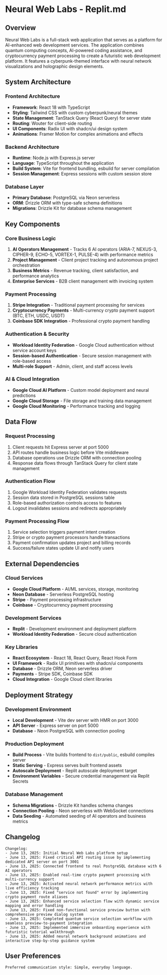 # Neural Web Labs - Replit.md

## Overview

Neural Web Labs is a full-stack web application that serves as a platform for AI-enhanced web development services. The application combines quantum computing concepts, AI-powered coding assistance, and cryptocurrency payment processing to create a futuristic web development platform. It features a cyberpunk-themed interface with neural network visualizations and holographic design elements.

## System Architecture

### Frontend Architecture
- **Framework**: React 18 with TypeScript
- **Styling**: Tailwind CSS with custom cyberpunk/neural themes
- **State Management**: TanStack Query (React Query) for server state
- **Routing**: Wouter for client-side routing
- **UI Components**: Radix UI with shadcn/ui design system
- **Animations**: Framer Motion for complex animations and effects

### Backend Architecture
- **Runtime**: Node.js with Express.js server
- **Language**: TypeScript throughout the application
- **Build System**: Vite for frontend bundling, esbuild for server compilation
- **Session Management**: Express sessions with custom session store

### Database Layer
- **Primary Database**: PostgreSQL via Neon serverless
- **ORM**: Drizzle ORM with type-safe schema definitions
- **Migrations**: Drizzle Kit for database schema management

## Key Components

### Core Business Logic
1. **AI Operators Management** - Tracks 6 AI operators (ARIA-7, NEXUS-3, CIPHER-9, ECHO-5, VORTEX-1, PULSE-4) with performance metrics
2. **Project Management** - Client project tracking and autonomous project orchestration
3. **Business Metrics** - Revenue tracking, client satisfaction, and performance analytics
4. **Enterprise Services** - B2B client management with invoicing system

### Payment Processing
1. **Stripe Integration** - Traditional payment processing for services
2. **Cryptocurrency Payments** - Multi-currency crypto payment support (BTC, ETH, USDC, USDT)
3. **Coinbase SDK Integration** - Professional crypto payment handling

### Authentication & Security
- **Workload Identity Federation** - Google Cloud authentication without service account keys
- **Session-based Authentication** - Secure session management with role-based access
- **Multi-role Support** - Admin, client, and staff access levels

### AI & Cloud Integration
- **Google Cloud AI Platform** - Custom model deployment and neural predictions
- **Google Cloud Storage** - File storage and training data management
- **Google Cloud Monitoring** - Performance tracking and logging

## Data Flow

### Request Processing
1. Client requests hit Express server at port 5000
2. API routes handle business logic before Vite middleware
3. Database operations use Drizzle ORM with connection pooling
4. Response data flows through TanStack Query for client state management

### Authentication Flow
1. Google Workload Identity Federation validates requests
2. Session data stored in PostgreSQL sessions table
3. Role-based authorization controls access to features
4. Logout invalidates sessions and redirects appropriately

### Payment Processing Flow
1. Service selection triggers payment intent creation
2. Stripe or crypto payment processors handle transactions
3. Payment confirmation updates project and billing records
4. Success/failure states update UI and notify users

## External Dependencies

### Cloud Services
- **Google Cloud Platform** - AI/ML services, storage, monitoring
- **Neon Database** - Serverless PostgreSQL hosting
- **Stripe** - Payment processing infrastructure
- **Coinbase** - Cryptocurrency payment processing

### Development Services
- **Replit** - Development environment and deployment platform
- **Workload Identity Federation** - Secure cloud authentication

### Key Libraries
- **React Ecosystem** - React 18, React Query, React Hook Form
- **UI Framework** - Radix UI primitives with shadcn/ui components
- **Database** - Drizzle ORM, Neon serverless driver
- **Payments** - Stripe SDK, Coinbase SDK
- **Cloud Integration** - Google Cloud client libraries

## Deployment Strategy

### Development Environment
- **Local Development** - Vite dev server with HMR on port 3000
- **API Server** - Express server on port 5000
- **Database** - Neon PostgreSQL with connection pooling

### Production Deployment
- **Build Process** - Vite builds frontend to `dist/public`, esbuild compiles server
- **Static Serving** - Express serves built frontend assets
- **Autoscale Deployment** - Replit autoscale deployment target
- **Environment Variables** - Secure credential management via Replit Secrets

### Database Management
- **Schema Migrations** - Drizzle Kit handles schema changes
- **Connection Pooling** - Neon serverless with WebSocket connections
- **Data Seeding** - Automated seeding of AI operators and business metrics

## Changelog

```
Changelog:
- June 13, 2025: Initial Neural Web Labs platform setup
- June 13, 2025: Fixed critical API routing issue by implementing dedicated API server on port 3001
- June 13, 2025: Connected frontend to real PostgreSQL database with 6 AI operators
- June 13, 2025: Enabled real-time crypto payment processing with multi-currency support
- June 13, 2025: Activated neural network performance metrics with live efficiency tracking
- June 13, 2025: Fixed "service not found" error by implementing crypto payment route aliases
- June 13, 2025: Enhanced service selection flow with dynamic service mapping and error handling
- June 13, 2025: Fixed non-functional service preview button with comprehensive preview dialog system
- June 13, 2025: Completed quantum service selection workflow with seamless preview-to-payment integration
- June 13, 2025: Implemented immersive onboarding experience with futuristic tutorial walkthrough
- June 13, 2025: Added neural network background animations and interactive step-by-step guidance system
```

## User Preferences

```
Preferred communication style: Simple, everyday language.
```